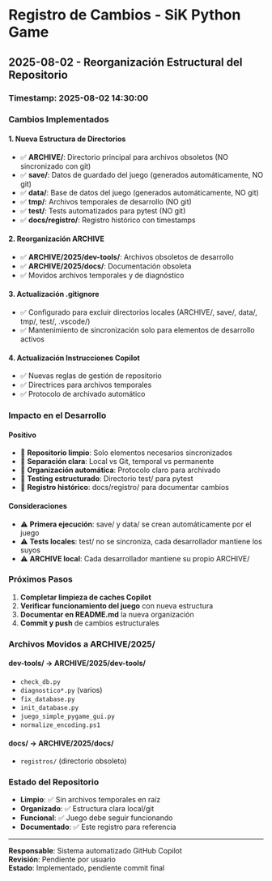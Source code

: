 # Registro de Cambios - SiK Python Game

## 2025-08-02 - Reorganización Estructural del Repositorio

### **Timestamp**: 2025-08-02 14:30:00

### **Cambios Implementados**

#### **1. Nueva Estructura de Directorios**
- ✅ **ARCHIVE/**: Directorio principal para archivos obsoletos (NO sincronizado con git)
- ✅ **save/**: Datos de guardado del juego (generados automáticamente, NO git)
- ✅ **data/**: Base de datos del juego (generados automáticamente, NO git)
- ✅ **tmp/**: Archivos temporales de desarrollo (NO git)
- ✅ **test/**: Tests automatizados para pytest (NO git)
- ✅ **docs/registro/**: Registro histórico con timestamps

#### **2. Reorganización ARCHIVE**
- ✅ **ARCHIVE/2025/dev-tools/**: Archivos obsoletos de desarrollo
- ✅ **ARCHIVE/2025/docs/**: Documentación obsoleta
- ✅ Movidos archivos temporales y de diagnóstico

#### **3. Actualización .gitignore**
- ✅ Configurado para excluir directorios locales (ARCHIVE/, save/, data/, tmp/, test/, .vscode/)
- ✅ Mantenimiento de sincronización solo para elementos de desarrollo activos

#### **4. Actualización Instrucciones Copilot**
- ✅ Nuevas reglas de gestión de repositorio
- ✅ Directrices para archivos temporales
- ✅ Protocolo de archivado automático

### **Impacto en el Desarrollo**

#### **Positivo**
- 🎯 **Repositorio limpio**: Solo elementos necesarios sincronizados
- 🎯 **Separación clara**: Local vs Git, temporal vs permanente
- 🎯 **Organización automática**: Protocolo claro para archivado
- 🎯 **Testing estructurado**: Directorio test/ para pytest
- 🎯 **Registro histórico**: docs/registro/ para documentar cambios

#### **Consideraciones**
- ⚠️ **Primera ejecución**: save/ y data/ se crean automáticamente por el juego
- ⚠️ **Tests locales**: test/ no se sincroniza, cada desarrollador mantiene los suyos
- ⚠️ **ARCHIVE local**: Cada desarrollador mantiene su propio ARCHIVE/

### **Próximos Pasos**
1. **Completar limpieza de caches Copilot**
2. **Verificar funcionamiento del juego** con nueva estructura
3. **Documentar en README.md** la nueva organización
4. **Commit y push** de cambios estructurales

### **Archivos Movidos a ARCHIVE/2025/**

#### **dev-tools/ → ARCHIVE/2025/dev-tools/**
- `check_db.py`
- `diagnostico*.py` (varios)
- `fix_database.py`
- `init_database.py`
- `juego_simple_pygame_gui.py`
- `normalize_encoding.ps1`

#### **docs/ → ARCHIVE/2025/docs/**
- `registros/` (directorio obsoleto)

### **Estado del Repositorio**
- **Limpio**: ✅ Sin archivos temporales en raíz
- **Organizado**: ✅ Estructura clara local/git
- **Funcional**: ✅ Juego debe seguir funcionando
- **Documentado**: ✅ Este registro para referencia

---
**Responsable**: Sistema automatizado GitHub Copilot  
**Revisión**: Pendiente por usuario  
**Estado**: Implementado, pendiente commit final
